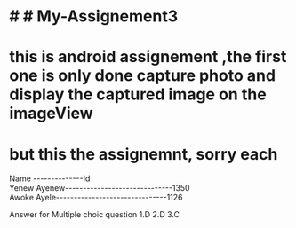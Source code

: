 # # # My-Assignement3
# this is android assignement ,the first one is only done  capture photo and display the captured image on the imageView
 # but this the assignemnt, sorry each<br> 


Name --------------Id<br> 
Yenew Ayenew------------------------------1350<br> 
Awoke Ayele-------------------------------1126<br> 

Answer for Multiple choic question
1.D
2.D
3.C
